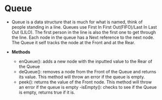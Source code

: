 ﻿# Queue

- Queue is a data structure that is much for what is named, think of people standing 
in a line. Queues use First In First Out(FIFO)/Last In Last Out (LILO). The first person
in the line is also the first one to get through the line. Each node in the queue has a
Next reference to the next node. The Queue it self tracks the node at the Front and
at the Rear.

- **Methods**
    - enQueue(): adds a new node with the inputted value to the Rear of the Queue
    - deQueue(): removes a node from the Front of the Queue and returns its value. This
    method will throw an error if the queue is empty.
    - peek(): returns the value of the Front node. This method will throw an error
    if the queue is empty
    -isEmpty(): checks to see if the Queue is empty, returns true if it is.